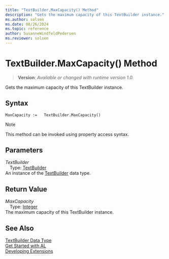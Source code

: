 ```yaml
---
title: "TextBuilder.MaxCapacity() Method"
description: "Gets the maximum capacity of this TextBuilder instance."
ms.author: solsen
ms.date: 08/26/2024
ms.topic: reference
author: SusanneWindfeldPedersen
ms.reviewer: solsen
---
```

[//]: # (START>DO_NOT_EDIT)
[//]: # (IMPORTANT:Do not edit any of the content between here and the END>DO_NOT_EDIT.)
[//]: # (Any modifications should be made in the .xml files in the ModernDev repo.)
# TextBuilder.MaxCapacity() Method
> **Version**: _Available or changed with runtime version 1.0._

Gets the maximum capacity of this TextBuilder instance.


## Syntax
```AL
MaxCapacity :=   TextBuilder.MaxCapacity()
```
> [!NOTE]
> This method can be invoked using property access syntax.
## Parameters
*TextBuilder*  
&emsp;Type: [TextBuilder](textbuilder-data-type.md)  
An instance of the [TextBuilder](textbuilder-data-type.md) data type.  

## Return Value
*MaxCapacity*  
&emsp;Type: [Integer](../integer/integer-data-type.md)  
The maximum capacity of this TextBuilder instance.


[//]: # (IMPORTANT: END>DO_NOT_EDIT)
## See Also
[TextBuilder Data Type](textbuilder-data-type.md)  
[Get Started with AL](../../devenv-get-started.md)  
[Developing Extensions](../../devenv-dev-overview.md)